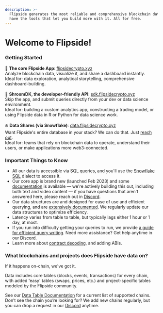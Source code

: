 ```yaml
---
description: >-
  Flipside generates the most reliable and comprehensive blockchain data. And we
  have the tools that let you build more with it. All for free.
---
```


# Welcome to Flipside!

### Getting Started

🌲 **The core Flipside App**: [flipsidecrypto.xyz](http://www.flipsidecrypto.xyz/)\
Analyze blockchain data, visualize it, and share a dashboard instantly. \
Ideal for: data exploration, analytical storytelling, comprehensive dashboard-building.\
\
🍄 **ShroomDK, the developer-friendly API**: [sdk.flipsidecrypto.xyz](https://sdk.flipsidecrypto.xyz/)\
Skip the app, and submit queries directly from your dev or data science environment.\
Ideal for: building a custom analytics app, constructing a trading model, or using Flipside data in R or Python for data science work.\
\
❄️ **Data Shares (via Snowflake)**: [data.flipsidecrypto.xyz](https://data.flipsidecrypto.xyz/)\
Want Flipside's entire database in your stack? We can do that. Just [reach out](https://data.flipsidecrypto.xyz/). \
Ideal for: teams that rely on blockchain data to operate, understand their users, or make applications more web3-connected.

### Important Things to Know

* All our data is accessible via SQL queries, and you'll use the [Snowflake SQL](our-data/using-snowflake-sql.md) dialect to access it.
* Our core app is brand new (launched Feb 2023) and some [documentation](our-app/getting-around-the-app/) is available — we're actively building this out, including both text and video content — if you have questions that aren't answered here, please reach out in [Discord](https://discord.gg/ZmU3jQuu6W).
* Our data structures are and designed for ease of use and efficient querying, and are  [extensively documented](our-data/data-table-documentation.md). We regularly update our data structures to optimize efficiency.
* Latency varies from table to table, but typically lags either 1 hour or 1 day, at most.
* If you run into difficulty getting your queries to run, we provide [a guide for efficient query writing](our-data/writing-efficient-queries.md). Need more assistance? Get help anytime in our [Discord](https://discord.gg/ZmU3jQuu6W).
* Learn more about [contract decoding](our-data/contract-decoding-and-abis.md), and adding ABIs.

### What blockchains and projects does Flipside have data on?

If it happens on-chain, we've got it.&#x20;

Data includes core tables (blocks, events, transactions) for every chain, with added 'easy' tables (swaps, prices, etc.) and project-specific tables modeled by the Flipside community.

See our [Data Table Documentation](our-data/data-table-documentation.md) for a current list of supported chains. Don’t see the chain you’re looking for? We add new chains regularly, but you can drop a request in our [Discord](https://discord.gg/ZmU3jQuu6W) anytime.
